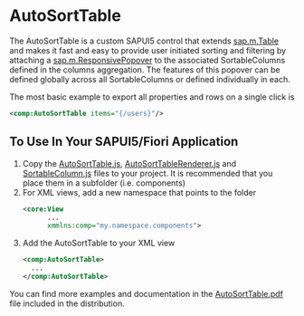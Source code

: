 # AutoSortTable
The AutoSortTable is a custom SAPUI5 control that extends [sap.m.Table](https://sapui5.hana.ondemand.com/#/api/sap.m.Table) and makes it fast and easy to provide user initiated sorting and filtering by attaching a [sap.m.ResponsivePopover](https://sapui5.hana.ondemand.com/#/api/sap.m.ResponsivePopover) to the associated SortableColumns defined in the columns aggregation. The features of this popover can be defined globally across all SortableColumns or defined individually in each.
   
The most basic example to export all properties and rows on a single click is

```XML
<comp:AutoSortTable items="{/users}"/>
```
## To Use In Your SAPUI5/Fiori Application
1. Copy the [AutoSortTable.js](https://github.com/tommycole6/AutoSortTable/blob/main/AutoSortTable.js), [AutoSortTableRenderer.js](https://github.com/tommycole6/AutoSortTable/blob/main/AutoSortTableRenderer.js) and [SortableColumn.js](https://github.com/tommycole6/AutoSortTable/blob/main/SortableColumn.js) files to your project. It is recommended that you place them in a subfolder (i.e. components)
2. For XML views, add a new namespace that points to the folder
   ```XML
   <core:View
         ...
         xmmlns:comp="my.namespace.components">
   ```
3. Add the AutoSortTable to your XML view
   ```XML
   <comp:AutoSortTable>
     ...
   </comp:AutoSortTable>
   ```

You can find more examples and documentation in the [AutoSortTable.pdf](https://github.com/tommycole6/AutoSortTable/blob/main/AutoSortTable.pdf) file included in the distribution.
